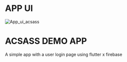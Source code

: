 # APP UI
![App_ui_acsass](https://github.com/prathap0112/ACSASS-APP/assets/56537384/46af9a66-b8c8-484a-8fbc-cb0171397020)



# ACSASS DEMO APP

A simple app with a user login page using flutter x firebase
